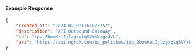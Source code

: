 <!-- Code generated for API Clients. DO NOT EDIT. -->

#### Example Response

```json
{
	"created_at": "2024-02-02T16:02:25Z",
	"description": "API Outbound Gateway",
	"id": "ipp_2bomKzLIjlzgkqlqSVYkNzgzdVb",
	"uri": "https://api.ngrok.com/ip_policies/ipp_2bomKzLIjlzgkqlqSVYkNzgzdVb"
}
```
